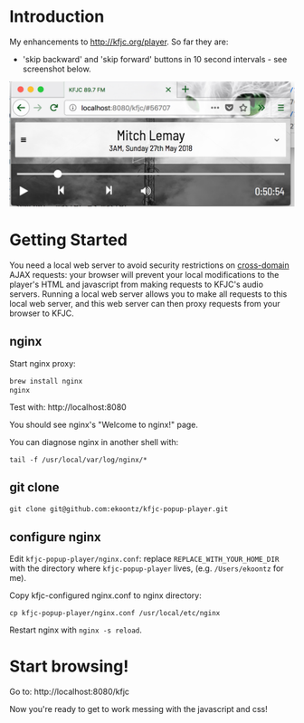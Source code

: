 # Introduction

My enhancements to http://kfjc.org/player. So far they are:

- 'skip backward' and 'skip forward' buttons in 10 second intervals - see screenshot below.

![Screenshot](screenshot.png)

# Getting Started

You need a local web server to avoid security restrictions on [cross-domain](https://stackoverflow.com/questions/23959912/ajax-cross-origin-request-blocked-the-same-origin-policy-disallows-reading-the) AJAX requests: your browser will prevent your local modifications to the player's HTML and javascript from making requests to KFJC's audio servers. Running a local web server allows you to make all requests to this local web server, and this web server can then proxy requests from your browser to KFJC.

## nginx

Start nginx proxy:

```
brew install nginx
nginx
```

Test with: http://localhost:8080

You should see nginx's "Welcome to nginx!" page.

You can diagnose nginx in another shell with:

```
tail -f /usr/local/var/log/nginx/*
```

## git clone

```
git clone git@github.com:ekoontz/kfjc-popup-player.git
```

## configure nginx

Edit `kfjc-popup-player/nginx.conf`: replace
`REPLACE_WITH_YOUR_HOME_DIR` with the directory where
`kfjc-popup-player` lives, (e.g. `/Users/ekoontz` for me).

Copy kfjc-configured nginx.conf to nginx directory:

```
cp kfjc-popup-player/nginx.conf /usr/local/etc/nginx
```

Restart nginx with `nginx -s reload`.


# Start browsing!

Go to: http://localhost:8080/kfjc

Now you're ready to get to work messing with the javascript and css!

